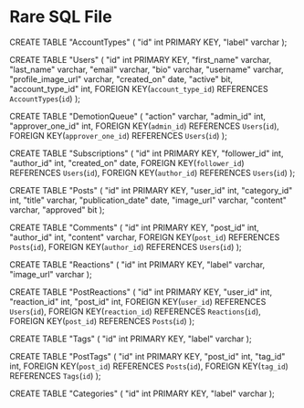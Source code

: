 # Rare SQL File

CREATE TABLE "AccountTypes" (
  "id" int PRIMARY KEY,
  "label" varchar
);

CREATE TABLE "Users" (
  "id" int PRIMARY KEY,
  "first_name" varchar,
  "last_name" varchar,
  "email" varchar,
  "bio" varchar,
  "username" varchar,
  "profile_image_url" varchar,
  "created_on" date,
  "active" bit,
  "account_type_id" int,
  FOREIGN KEY(`account_type_id`) REFERENCES `AccountTypes`(`id`)
);

CREATE TABLE "DemotionQueue" (
  "action" varchar,
  "admin_id" int,
  "approver_one_id" int,
  FOREIGN KEY(`admin_id`) REFERENCES `Users`(`id`),
  FOREIGN KEY(`approver_one_id`) REFERENCES `Users`(`id`)
);


CREATE TABLE "Subscriptions" (
  "id" int PRIMARY KEY,
  "follower_id" int,
  "author_id" int,
  "created_on" date,
  FOREIGN KEY(`follower_id`) REFERENCES `Users`(`id`),
  FOREIGN KEY(`author_id`) REFERENCES `Users`(`id`)
);

CREATE TABLE "Posts" (
  "id" int PRIMARY KEY,
  "user_id" int,
  "category_id" int,
  "title" varchar,
  "publication_date" date,
  "image_url" varchar,
  "content" varchar,
  "approved" bit
);

CREATE TABLE "Comments" (
  "id" int PRIMARY KEY,
  "post_id" int,
  "author_id" int,
  "content" varchar,
  FOREIGN KEY(`post_id`) REFERENCES `Posts`(`id`),
  FOREIGN KEY(`author_id`) REFERENCES `Users`(`id`)
);

CREATE TABLE "Reactions" (
  "id" int PRIMARY KEY,
  "label" varchar,
  "image_url" varchar
);

CREATE TABLE "PostReactions" (
  "id" int PRIMARY KEY,
  "user_id" int,
  "reaction_id" int,
  "post_id" int,
  FOREIGN KEY(`user_id`) REFERENCES `Users`(`id`),
  FOREIGN KEY(`reaction_id`) REFERENCES `Reactions`(`id`),
  FOREIGN KEY(`post_id`) REFERENCES `Posts`(`id`)
);

CREATE TABLE "Tags" (
  "id" int PRIMARY KEY,
  "label" varchar
);

CREATE TABLE "PostTags" (
  "id" int PRIMARY KEY,
  "post_id" int,
  "tag_id" int,
  FOREIGN KEY(`post_id`) REFERENCES `Posts`(`id`),
  FOREIGN KEY(`tag_id`) REFERENCES `Tags`(`id`)
);

CREATE TABLE "Categories" (
  "id" int PRIMARY KEY,
  "label" varchar
);


